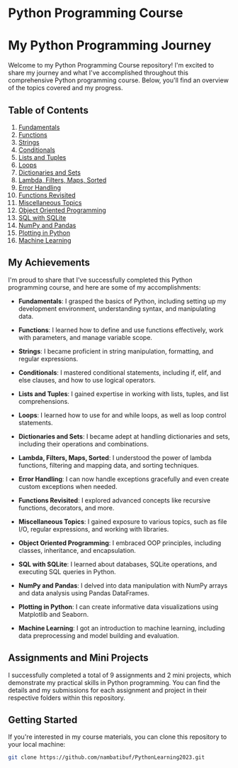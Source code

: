 
# Python Programming Course

# My Python Programming Journey

Welcome to my Python Programming Course repository! I'm excited to share my journey and what I've accomplished throughout this comprehensive Python programming course. Below, you'll find an overview of the topics covered and my progress.

## Table of Contents

1. [Fundamentals](#fundamentals)
2. [Functions](#functions)
3. [Strings](#strings)
4. [Conditionals](#conditionals)
5. [Lists and Tuples](#lists-and-tuples)
6. [Loops](#loops)
7. [Dictionaries and Sets](#dictionaries-and-sets)
8. [Lambda, Filters, Maps, Sorted](#lambda-filters-maps-sorted)
9. [Error Handling](#error-handling)
10. [Functions Revisited](#functions-revisited)
11. [Miscellaneous Topics](#miscellaneous-topics)
12. [Object Oriented Programming](#object-oriented-programming)
13. [SQL with SQLite](#sql-with-sqlite)
14. [NumPy and Pandas](#numpy-and-pandas)
15. [Plotting in Python](#plotting-in-python)
16. [Machine Learning](#machine-learning)

## My Achievements

I'm proud to share that I've successfully completed this Python programming course, and here are some of my accomplishments:

- **Fundamentals**: I grasped the basics of Python, including setting up my development environment, understanding syntax, and manipulating data.

- **Functions**: I learned how to define and use functions effectively, work with parameters, and manage variable scope.

- **Strings**: I became proficient in string manipulation, formatting, and regular expressions.

- **Conditionals**: I mastered conditional statements, including if, elif, and else clauses, and how to use logical operators.

- **Lists and Tuples**: I gained expertise in working with lists, tuples, and list comprehensions.

- **Loops**: I learned how to use for and while loops, as well as loop control statements.

- **Dictionaries and Sets**: I became adept at handling dictionaries and sets, including their operations and combinations.

- **Lambda, Filters, Maps, Sorted**: I understood the power of lambda functions, filtering and mapping data, and sorting techniques.

- **Error Handling**: I can now handle exceptions gracefully and even create custom exceptions when needed.

- **Functions Revisited**: I explored advanced concepts like recursive functions, decorators, and more.

- **Miscellaneous Topics**: I gained exposure to various topics, such as file I/O, regular expressions, and working with libraries.

- **Object Oriented Programming**: I embraced OOP principles, including classes, inheritance, and encapsulation.

- **SQL with SQLite**: I learned about databases, SQLite operations, and executing SQL queries in Python.

- **NumPy and Pandas**: I delved into data manipulation with NumPy arrays and data analysis using Pandas DataFrames.

- **Plotting in Python**: I can create informative data visualizations using Matplotlib and Seaborn.

- **Machine Learning**: I got an introduction to machine learning, including data preprocessing and model building and evaluation.

## Assignments and Mini Projects

I successfully completed a total of 9 assignments and 2 mini projects, which demonstrate my practical skills in Python programming. You can find the details and my submissions for each assignment and project in their respective folders within this repository.

## Getting Started

If you're interested in my course materials, you can clone this repository to your local machine:

```bash
git clone https://github.com/nambatibuf/PythonLearning2023.git


